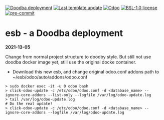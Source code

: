 [![Doodba deployment](https://img.shields.io/badge/deployment-doodba-informational)](https://github.com/Tecnativa/doodba)
[![Last template update](https://img.shields.io/badge/last%20template%20update-v2.7.1-informational)](https://github.com/Tecnativa/doodba-copier-template/tree/v2.7.1)
[![Odoo](https://img.shields.io/badge/odoo-v13.0-a3478a)](https://github.com/odoo/odoo/tree/13.0)
[![BSL-1.0 license](https://img.shields.io/badge/license-BSL--1.0-success})](LICENSE)
[![pre-commit](https://img.shields.io/badge/pre--commit-enabled-brightgreen?logo=pre-commit&logoColor=white)](https://pre-commit.com/)

# esb - a Doodba deployment

**2021-13-05**

Change from normal project structure to doodby style. But still not use doodba docker image yet, still use the original docke container.

* Download this new esb, and change original odoo.conf addons path to ~/esb/odoo/auto/addons/odoo.conf

```
> sudo docker exec -it -u 0 odoo bash
> click-odoo-update -c /etc/odoo/odoo.conf -d <database_name> --ignore-core-addons --list-only --logfile /var/log/odoo-update.log
> tail /var/log/odoo-update.log
# Do the real update!
> click-odoo-update -c /etc/odoo/odoo.conf -d <database_name> --ignore-core-addons --logfile /var/log/odoo-update.log
```
